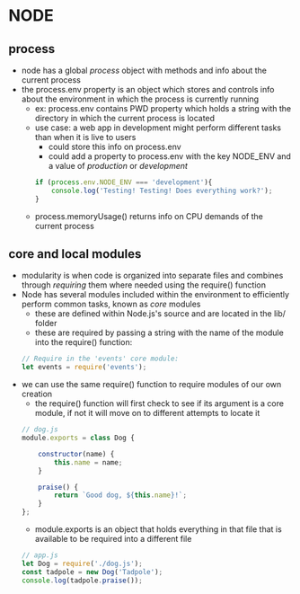 # NODE

## process
- node has a global *process* object with methods and info about the current process
- the process.env property is an object which stores and controls info about the environment in which the process is currently running
    - ex: process.env contains PWD property which holds a string with the directory in which the current process is located
    - use case: a web app in development might perform different tasks than when it is live to users
        - could store this info on process.env
        - could add a property to process.env with the key NODE_ENV and a value of *production* or *development*
        ```js
        if (process.env.NODE_ENV === 'development'){
            console.log('Testing! Testing! Does everything work?');
        }
        ```
    - process.memoryUsage() returns info on CPU demands of the current process

## core and local modules
- modularity is when code is organized into separate files and combines through *requiring* them where needed using the require() function
- Node has several modules included within the environment to efficiently perform common tasks, known as *core* modules
    - these are defined within Node.js's source and are located in the lib/ folder
    - these are required by passing a string with the name of the module into the require() function:
    ```js
    // Require in the 'events' core module:
    let events = require('events');
    ```
- we can use the same require() function to require modules of our own creation
    - the require() function will first check to see if its argument is a core module, if not it will move on to different attempts to locate it
    ```js
    // dog.js
    module.exports = class Dog {

        constructor(name) {
            this.name = name;
        }

        praise() {
            return `Good dog, ${this.name}!`;
        }
    };
    ```
    - module.exports is an object that holds everything in that file that is available to be required into a different file
    ```js
    // app.js
    let Dog = require('./dog.js');
    const tadpole = new Dog('Tadpole');
    console.log(tadpole.praise());
    ```
    